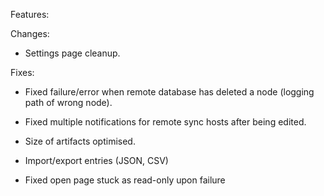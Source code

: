 Features:

Changes:
* Settings page cleanup.

Fixes:
* Fixed failure/error when remote database has deleted a node (logging path of wrong node).
* Fixed multiple notifications for remote sync hosts after being edited.



* Size of artifacts optimised.



* Import/export entries (JSON, CSV)

* Fixed open page stuck as read-only upon failure

